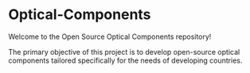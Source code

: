 # Optical-Components
Welcome to the Open Source Optical Components repository!


The primary objective of this project is to develop open-source optical components tailored specifically for the needs of developing countries.
